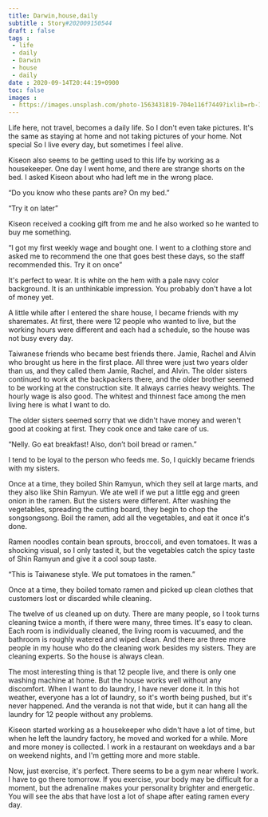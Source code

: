 ```yaml
---
title: Darwin,house,daily
subtitle : Story#202009150544
draft : false
tags :
 - life
 - daily
 - Darwin 
 - house 
 - daily
date : 2020-09-14T20:44:19+0900
toc: false
images : 
 - https://images.unsplash.com/photo-1563431819-704e116f7449?ixlib=rb-1.2.1&q=80&fm=jpg&crop=entropy&cs=tinysrgb&w=1080&fit=max&ixid=eyJhcHBfaWQiOjE1NTU0OX0
---
```


Life here, not travel, becomes a daily life. So I don't even take pictures. It's the same as staying at home and not taking pictures of your home. Not special So I live every day, but sometimes I feel alive.  

Kiseon also seems to be getting used to this life by working as a housekeeper. One day I went home, and there are strange shorts on the bed. I asked Kiseon about who had left me in the wrong place.  

“Do you know who these pants are? On my bed.”  

“Try it on later”  

Kiseon received a cooking gift from me and he also worked so he wanted to buy me something.  

“I got my first weekly wage and bought one. I went to a clothing store and asked me to recommend the one that goes best these days, so the staff recommended this. Try it on once”  

It's perfect to wear. It is white on the hem with a pale navy color background. It is an unthinkable impression. You probably don't have a lot of money yet.  

A little while after I entered the share house, I became friends with my sharemates. At first, there were 12 people who wanted to live, but the working hours were different and each had a schedule, so the house was not busy every day.  

Taiwanese friends who became best friends there. Jamie, Rachel and Alvin who brought us here in the first place. All three were just two years older than us, and they called them Jamie, Rachel, and Alvin. The older sisters continued to work at the backpackers there, and the older brother seemed to be working at the construction site. It always carries heavy weights. The hourly wage is also good. The whitest and thinnest face among the men living here is what I want to do.  

The older sisters seemed sorry that we didn't have money and weren't good at cooking at first. They cook once and take care of us.  

“Nelly. Go eat breakfast! Also, don’t boil bread or ramen.”  

I tend to be loyal to the person who feeds me. So, I quickly became friends with my sisters.  

Once at a time, they boiled Shin Ramyun, which they sell at large marts, and they also like Shin Ramyun. We ate well if we put a little egg and green onion in the ramen. But the sisters were different. After washing the vegetables, spreading the cutting board, they begin to chop the songsongsong. Boil the ramen, add all the vegetables, and eat it once it's done.  

Ramen noodles contain bean sprouts, broccoli, and even tomatoes. It was a shocking visual, so I only tasted it, but the vegetables catch the spicy taste of Shin Ramyun and give it a cool soup taste.  

“This is Taiwanese style. We put tomatoes in the ramen.”  

Once at a time, they boiled tomato ramen and picked up clean clothes that customers lost or discarded while cleaning.  

The twelve of us cleaned up on duty. There are many people, so I took turns cleaning twice a month, if there were many, three times. It's easy to clean. Each room is individually cleaned, the living room is vacuumed, and the bathroom is roughly watered and wiped clean. And there are three more people in my house who do the cleaning work besides my sisters. They are cleaning experts. So the house is always clean.  

The most interesting thing is that 12 people live, and there is only one washing machine at home. But the house works well without any discomfort. When I want to do laundry, I have never done it. In this hot weather, everyone has a lot of laundry, so it's worth being pushed, but it's never happened. And the veranda is not that wide, but it can hang all the laundry for 12 people without any problems.  

Kiseon started working as a housekeeper who didn't have a lot of time, but when he left the laundry factory, he moved and worked for a while. More and more money is collected. I work in a restaurant on weekdays and a bar on weekend nights, and I'm getting more and more stable.  

Now, just exercise, it's perfect. There seems to be a gym near where I work. I have to go there tomorrow. If you exercise, your body may be difficult for a moment, but the adrenaline makes your personality brighter and energetic. You will see the abs that have lost a lot of shape after eating ramen every day.  

